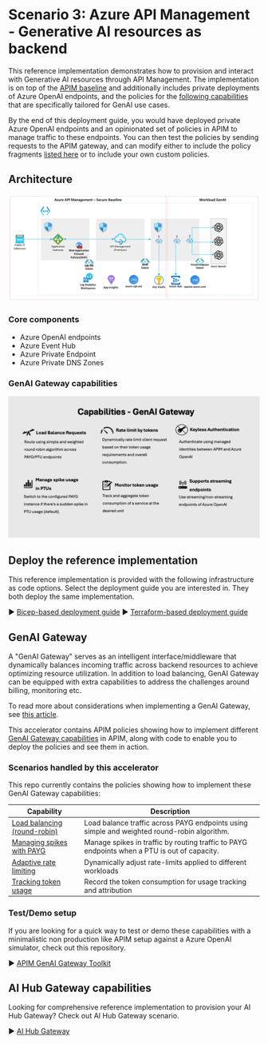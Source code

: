 # Scenario 3: Azure API Management - Generative AI resources as backend

This reference implementation demonstrates how to provision and interact with Generative AI resources through API Management. The implementation is on top of the [APIM baseline](./../apim-baseline/README.md) and additionally includes private deployments of Azure OpenAI endpoints, and the policies for the [following capabilities](#genai-gateway-capabilities) that are specifically tailored for GenAI use cases.

By the end of this deployment guide, you would have deployed private Azure OpenAI endpoints and an opinionated set of policies in APIM to manage traffic to these endpoints. You can then test the policies by sending requests to the APIM gateway, and can modify either to include the policy fragments [listed here](#scenarios-handled-by-this-accelerator) or to include your own custom policies.

## Architecture

![Architectural diagram showing an Azure API Management deployment in a virtual network with AOAI as backend.](../../docs/images/apim-workload-ai.jpeg)

### Core components

- Azure OpenAI endpoints
- Azure Event Hub
- Azure Private Endpoint
- Azure Private DNS Zones

### GenAI Gateway capabilities

![GenAI capabilities](../../docs/images/genai-capabilities.jpg)

## Deploy the reference implementation

This reference implementation is provided with the following infrastructure as code options. Select the deployment guide you are interested in. They both deploy the same implementation.

:arrow_forward: [Bicep-based deployment guide](./bicep/README.md)
:arrow_forward: [Terraform-based deployment guide](./terraform/README.md)

## GenAI Gateway

A "GenAI Gateway" serves as an intelligent interface/middleware that dynamically balances incoming traffic across backend resources to achieve optimizing resource utilization. In addition to load balancing, GenAI Gateway can be equipped with extra capabilities to address the challenges around billing, monitoring etc.

To read more about considerations when implementing a GenAI Gateway, see [this article](https://learn.microsoft.com/ai/playbook/technology-guidance/generative-ai/dev-starters/genai-gateway/).

This accelerator contains APIM policies showing how to implement different [GenAI Gateway capabilities](#genai-gateway-capabilities) in APIM, along with code to enable you to deploy the policies and see them in action.

### Scenarios handled by this accelerator

This repo currently contains the policies showing how to implement these GenAI Gateway capabilities:

| Capability                                                                      | Description                                                             |
| ------------------------------------------------------------------------------- | ----------------------------------------------------------------------- |
| [Load balancing (round-robin)](./policies/fragments/load-balancing/README.md) | Load balance traffic across PAYG endpoints using simple and weighted round-robin algorithm. |
| [Managing spikes with PAYG](./policies/fragments/manage-spikes-with-payg/README.md) | Manage spikes in traffic by routing traffic to PAYG endpoints when a PTU is out of capacity. |
| [Adaptive rate limiting](./policies/fragments/rate-limiting/README.md) | Dynamically adjust rate-limits applied to different workloads|
| [Tracking token usage](./policies/fragments/usage-tracking//README.md) | Record the token consumption for usage tracking and attribution|

### Test/Demo setup

If you are looking for a quick way to test or demo these capabilities with a minimalistic non production like APIM setup against a Azure OpenAI simulator, check out this repository.

:arrow_forward: [APIM GenAI Gateway Toolkit](https://github.com/Azure-Samples/apim-genai-gateway-toolkit)

## AI Hub Gateway capabilities

Looking for comprehensive reference implementation to provision your AI Hub Gateway? Check out AI Hub Gateway scenario.

:arrow_forward: [AI Hub Gateway](https://github.com/Azure-Samples/ai-hub-gateway-solution-accelerator)
